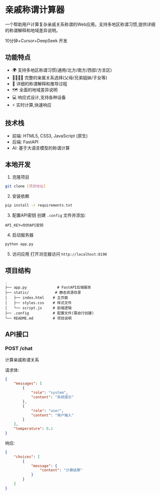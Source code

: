 # 亲戚称谓计算器

一个帮助用户计算复杂亲戚关系称谓的Web应用。支持多地区称谓习惯,提供详细的称谓解释和地域差异说明。

10分钟+Cursor+DeepSeek 开发

## 功能特点

- 🌍 支持多地区称谓习惯(通用/北方/南方/西部/方言区)
- 👨‍👩‍👧‍👦 完整的亲属关系选择(父母/兄弟姐妹/子女等)
- 📝 详细的称谓解释和推导过程
- 🗺️ 全面的地域差异说明
- 💻 响应式设计,支持各种设备
- ⚡ 实时计算,快速响应

## 技术栈

- 前端: HTML5, CSS3, JavaScript (原生)
- 后端: FastAPI
- AI: 基于大语言模型的称谓计算

## 本地开发

1. 克隆项目
```bash
git clone [项目地址]
```

2. 安装依赖
```bash
pip install -r requirements.txt
```

3. 配置API密钥
创建 `.config` 文件并添加:
```
API_KEY=你的API密钥
```

4. 启动服务器
```bash
python app.py
```

5. 访问应用
打开浏览器访问 `http://localhost:8190`

## 项目结构

```
.
├── app.py              # FastAPI后端服务
├── static/            # 静态资源目录
│   ├── index.html    # 主页面
│   ├── styles.css    # 样式文件
│   └── script.js     # 前端逻辑
├── .config           # 配置文件(需自行创建)
└── README.md         # 项目说明
```

## API接口

### POST /chat
计算亲戚称谓关系

请求体:
```json
{
    "messages": [
        {
            "role": "system",
            "content": "系统提示"
        },
        {
            "role": "user", 
            "content": "用户输入"
        }
    ],
    "temperature": 0.1
}
```

响应:
```json
{
    "choices": [
        {
            "message": {
                "content": "计算结果"
            }
        }
    ]
}
```
